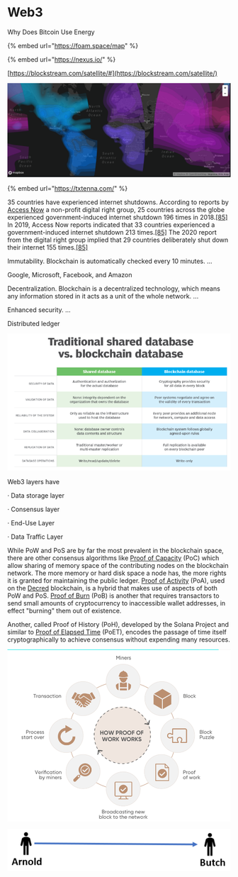 # Web3

Why Does Bitcoin Use Energy

{% embed url="https://foam.space/map" %}

{% embed url="https://nexus.io/" %}

[https://blockstream.com/satellite/#](https://blockstream.com/satellite/)

![](<../.gitbook/assets/image (12).png>)

{% embed url="https://txtenna.com/" %}

35 countries have experienced internet shutdowns. According to reports by [Access Now](https://en.wikipedia.org/wiki/Access\_Now) a non-profit digital right group, 25 countries across the globe experienced government-induced internet shutdown 196 times in 2018.[\[85\]](https://en.wikipedia.org/wiki/Internet\_governance#cite\_note-:2-85) In 2019, Access Now reports indicated that 33 countries experienced a government-induced internet shutdown 213 times.[\[85\]](https://en.wikipedia.org/wiki/Internet\_governance#cite\_note-:2-85) The 2020 report from the digital right group implied that 29 countries deliberately shut down their internet 155 times.[\[85\]](https://en.wikipedia.org/wiki/Internet\_governance#cite\_note-:2-85)

Immutability. Blockchain is automatically checked every 10 minutes. ...

Google, Microsoft, Facebook, and Amazon

Decentralization. Blockchain is a decentralized technology, which means any information stored in it acts as a unit of the whole network. ...

Enhanced security. ...

Distributed ledger

![](<../.gitbook/assets/image (18).png>)

Web3 layers have

·        Data storage layer

·        Consensus layer

·        End-Use Layer

·        Data Traffic Layer

While PoW and PoS are by far the most prevalent in the blockchain space, there are other consensus algorithms like [Proof of Capacity](https://www.investopedia.com/terms/p/proof-capacity-cryptocurrency.asp) (PoC) which allow sharing of memory space of the contributing nodes on the blockchain network. The more memory or hard disk space a node has, the more rights it is granted for maintaining the public ledger. [Proof of Activity](https://www.investopedia.com/terms/p/proof-activity-cryptocurrency.asp) (PoA), used on the [Decred](https://www.investopedia.com/news/decred-cryptocurrency-combines-pow-pos/) blockchain, is a hybrid that makes use of aspects of both PoW and PoS. [Proof of Burn](https://www.investopedia.com/terms/p/proof-burn-cryptocurrency.asp) (PoB) is another that requires transactors to send small amounts of cryptocurrency to inaccessible wallet addresses, in effect "burning" them out of existence.

Another, called Proof of History (PoH), developed by the Solana Project and similar to [Proof of Elapsed Time](https://www.investopedia.com/terms/p/proof-elapsed-time-cryptocurrency.asp) (PoET), encodes the passage of time itself cryptographically to achieve consensus without expending many resources.





![The cycle of proof of work (23). ](<../.gitbook/assets/image (2).png>)

![](<../.gitbook/assets/image (6).png>)

